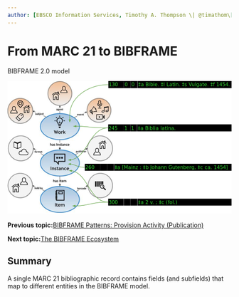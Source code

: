 ```yaml
---
author: [EBSCO Information Services, Timothy A. Thompson \| @timathom\[@indieweb.social\]]
---
```


# From MARC 21 to BIBFRAME

BIBFRAME 2.0 model

![Diagram showing the BIBFRAME 2.0 model on the left and slivers of MARC 21 bibliographic fields on the right (fields 130, 245, 260, and 300). Arrows extend from the fields to the BIBFRAME 2.0 entities to which they correspond: 130 maps to Work; 245 maps to Work and Instance; 260 maps to Instance; 300 maps to Instance and Item.](../../../submaps/../img/bibframe_etc/marc_to_bibframe.png "From MARC 21 to BIBFRAME")

**Previous topic:**[BIBFRAME Patterns: Provision Activity \(Publication\)](../../../day_1/lesson_5/topic_1/bibframe_patterns_provision_publication.md)

**Next topic:**[The BIBFRAME Ecosystem](../../../day_1/lesson_5/topic_1/bibframe_ecosystem.md)

## Summary

A single MARC 21 bibliographic record contains fields \(and subfields\) that map to different entities in the BIBFRAME model.

